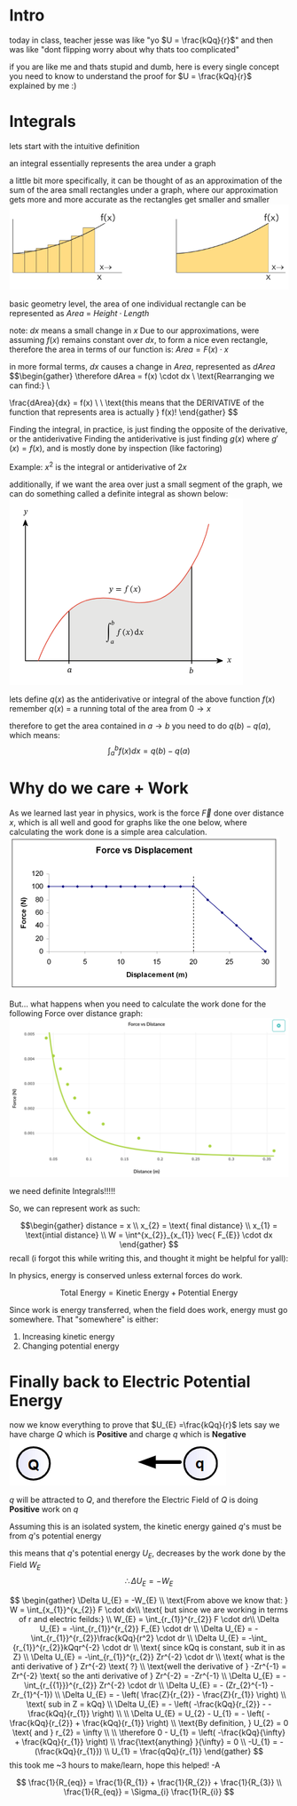 # Intro
today in class, teacher jesse was like "yo $U = \frac{kQq}{r}$" and then was like "dont flipping worry about why thats too complicated"

if you are like me and thats stupid and dumb, here is every single concept you need to know to understand the proof for $U = \frac{kQq}{r}$ explained by me :)
# Integrals

lets start with the intuitive definition

an integral essentially represents the area under a graph

a little bit more specifically, it can be thought of as an approximation of the sum of the area small rectangles under a graph, where our approximation gets more and more accurate as the rectangles get smaller and smaller
![](../../../images/first.png)

basic geometry level, the area of one individual rectangle can be represented as $Area \ = \ Height \cdot Length$ 

note: $dx$ means a small change in $x$ 
Due to our approximations, were assuming $f(x)$ remains constant over $dx$, to form a nice even rectangle, therefore the area in terms of our function is:
$Area = F(x) \cdot x$

 in more formal terms, $dx$ causes a change in $Area$, represented as $dArea$
$$\begin{gather}
\therefore dArea = f(x) \cdot dx \\
\text{Rearranging we can find:}  \\

\frac{dArea}{dx} = f(x)  \\
 \\
\text{this means that the DERIVATIVE of the function that represents  area is actually } f(x)!
\end{gather}
$$

Finding the integral, in practice, is just finding the opposite of the derivative, or the antiderivative
Finding the antiderivative is just finding $g(x)$ where $g\prime (x) = f(x)$, and is mostly done by inspection (like factoring)

Example: $x^2$ is the integral or antiderivative of $2x$

additionally, if we want the area over just a small segment of the graph, we can do something called a definite integral as shown below:
![second](../../../images/second.png)

lets define $q(x)$ as the antiderivative or integral of the above function $f(x)$
remember $q(x)$ = a running total of the area from $0 \to x$

therefore to get the area contained in $a \to b$ you need to do $q(b) - q(a)$, which means:
$$
\int^b_{a}f(x) dx = q(b) - q(a) 
$$
# Why do we care + Work

As we learned last year in physics, work is the force $\vec F$ done over distance $x$, which is all well and good for graphs like the one below, where calculating the work done is a simple area calculation. 
![third](../../../images/third.png)

But... what happens when you need to calculate  the work done for the following Force over distance graph:![fourtgh](../../../images/fourtgh.png)

we need definite Integrals!!!!!

So, we can represent work as such: 

$$\begin{gather}
distance = x
\\
x_{2} = \text{ final distance}
\\
x_{1} = \text{intial distance}
\\
W = \int^{x_{2}}_{x_{1}} \vec{ F_{E}} \cdot dx
\end{gather}  $$
recall (i forgot this while writing this, and thought it might be helpful for yall):

In physics, energy is conserved unless external forces do work.

$$\text{Total Energy} = \text{Kinetic Energy} + \text{Potential Energy} $$

Since work is energy transferred, when the field does work, energy must go somewhere. That "somewhere" is either:

1. Increasing kinetic energy
2. Changing potential energy 


# Finally back to Electric Potential Energy 
now we know everything to prove that $U_{E} =\frac{kQq}{r}$ 
lets say we have charge $Q$ which is **Positive** and charge $q$ which is **Negative**
![fit](../../../images/fit.png)

$q$ will be attracted to $Q$, and therefore the Electric Field of $Q$ is doing **Positive** work on $q$

Assuming this is an isolated system, the kinetic energy gained $q$'s must be from $q$'s potential energy

this means that $q$'s potential energy $U_E$, decreases by the work done by the Field $W_E$
$$ 
\therefore \Delta U_{E} = -W_{E}
$$

$$
\begin{gather}
\Delta U_{E} = -W_{E}  \\
\text{From above we know that: } W = \int_{x_{1}}^{x_{2}} F \cdot dx\\
\text{ but since we are working in terms of r and electric feilds:} \\
W_{E} = \int_{r_{1}}^{r_{2}} F \cdot dr\\
\Delta U_{E} = -\int_{r_{1}}^{r_{2}} F_{E} \cdot dr  \\
\Delta U_{E} = -\int_{r_{1}}^{r_{2}}\frac{kQq}{r^2} \cdot dr  \\
\Delta U_{E} = -\int_ {r_{1}}^{r_{2}}kQqr^{-2} \cdot dr  \\
\text{ since kQq is constant, sub it in as Z}  \\
\Delta U_{E} = -\int_{r_{1}}^{r_{2}} Zr^{-2} \cdot dr  \\
\text{ what is the anti derivative of } Zr^{-2} \text{ ?}  \\
\text{well the derivative of } -Zr^{-1} = Zr^{-2} \text{ so the anti derivative of } Zr^{-2} = -Zr^{-1}  \\
\Delta U_{E} = - \int_{r_{{1}}}^{r_{2}} Zr^{-2} \cdot dr  \\
\Delta U_{E} = - (Zr_{2}^{-1} - Zr_{1}^{-1}) \\
\Delta U_{E} = - \left( \frac{Z}{r_{2}} - \frac{Z}{r_{1}} \right)  \\
\text{ sub in Z = kQq}  \\
\Delta U_{E} = - \left(  -\frac{kQq}{r_{2}} - -\frac{kQq}{r_{1}} \right)  \\ \\
\Delta U_{E} = U_{2} - U_{1} = - \left(  -\frac{kQq}{r_{2}} + \frac{kQq}{r_{1}} \right)  \\ 
\text{By definition, } U_{2} = 0 \text{ and } r_{2} = \infty
 \\
  \\
\therefore
0 - U_{1} =   \left(  -\frac{kQq}{\infty} + \frac{kQq}{r_{1}} \right)  \\ 
\frac{\text{anything} }{\infty} = 0 \\
-U_{1} = -(\frac{kQq}{r_{1}}) \\
U_{1} = \frac{qQq}{r_{1}}
\end{gather}
$$
this took me ~3 hours to make/learn, hope this helped!
-A


$$
\frac{1}{R_{eq}} = \frac{1}{R_{1}} + \frac{1}{R_{2}} + \frac{1}{R_{3}} \\
\frac{1}{R_{eq}} = \Sigma_{i} \frac{1}{R_{i}}
$$